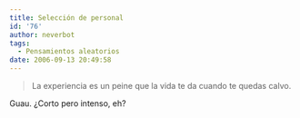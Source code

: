 ```yaml
---
title: Selección de personal
id: '76'
author: neverbot
tags:
  - Pensamientos aleatorios
date: 2006-09-13 20:49:58
---
```


> La experiencia es un peine que la vida te da cuando te quedas calvo.

Guau. ¿Corto pero intenso, eh?